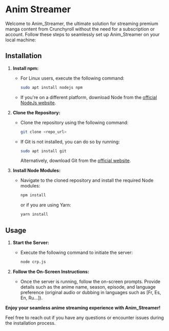 # Anim Streamer

Welcome to Anim_Streamer, the ultimate solution for streaming premium manga content from Crunchyroll without the need for a subscription or account. Follow these steps to seamlessly set up Anim_Streamer on your local machine:

## Installation

1. **Install npm:**
   - For Linux users, execute the following command:
     ```bash
     sudo apt install nodejs npm
     ```
   - If you're on a different platform, download Node from the [official NodeJs website](https://nodejs.org/en/download/).

2. **Clone the Repository:**
   - Clone the repository using the following command:
     ```bash
     git clone <repo_url>
     ```
   - If Git is not installed, you can do so by running:
     ```bash
     sudo apt install git
     ```
     Alternatively, download Git from the [official website](https://git-scm.com/).

3. **Install Node Modules:**
   - Navigate to the cloned repository and install the required Node modules:
     ```bash
     npm install
     ```
     or if you are using Yarn:
     ```bash
     yarn install
     ```

## Usage

1. **Start the Server:**
   - Execute the following command to initiate the server:
     ```bash
     node crp.js
     ```

2. **Follow the On-Screen Instructions:**
   - Once the server is running, follow the on-screen prompts. Provide details such as the anime name, season, episode, and language preference (original audio or dubbing in languages such as [Fr, Es, En, Ru...]).

**Enjoy your seamless anime streaming experience with Anim_Streamer!**

Feel free to reach out if you have any questions or encounter issues during the installation process.
